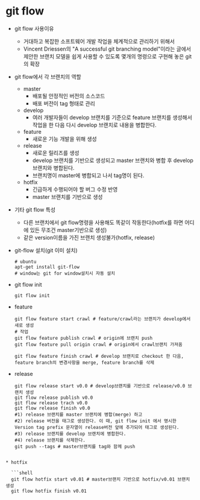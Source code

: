 # git flow

* git flow 사용이유

  * 거대하고 복잡한 소프트웨어 개발 작업을 체계적으로 관리하기 위해서
  *  Vincent Driessen의 "A successful git branching model"이라는 글에서 제안한 브랜치 모델을 쉽게 사용할 수 있도록 몇개의 명령으로 구현해 놓은 git의 확장
  
* git flow에서 각 브랜치의 역할

  * master
    * 배포될 안정적인 버전의 소스코드
    * 배포 버전이 tag 형태로 관리
  * develop
    * 여러 개발자들이 develop 브랜치를 기준으로 feature 브랜치를 생성해서 작업을 한 다음 다시 develop 브랜치로 내용을 병합한다.
  * feature
    * 새로운 기능 개발을 위해 생성
  * release
    * 새로운 릴리즈를 생성
    * develop 브랜치를 기반으로 생성되고 master 브랜치와 병합 후 develop 브랜치와 병합된다.
    * 브랜치명이 master에 병합되고 나서 tag명이 된다.
  * hotfix
    * 긴급하게 수행되어야 할 버그 수정 반영
    * master 브랜치를 기반으로 생성

* 기타 git flow 특성

  * 다른 브랜치에서 git flow명령을 사용해도 똑같이 작동한다(hotfix를 하면 어디에 있든 무조건 master기반으로 생성)
  * 같은 version이름을 가진 브랜치 생성불가(hotfix, release)

* git-flow 설치(git 이미 설치)

  ```shell
  # ubuntu
  apt-get install git-flow
  # window는 git for window설치시 자동 설치
  ```

* git flow init

  ```shell
  git flow init
  ```

* feature

  ```shell
  git flow feature start crawl # feature/crawl라는 브랜치가 develop에서 새로 생성
  # 작업
  git flow feature publish crawl # origin에 브랜치 push
  git flow feature pull origin crawl # origin에서 crawl브랜치 가져옴
  
  git flow feature finish crawl # develop 브랜치로 checkout 한 다음, feature branch의 변경사항을 merge, feature branch를 삭제
  ```

* release

  ```shell
  git flow release start v0.0 # develop브랜치를 기반으로 release/v0.0 브랜치 생성
  git flow release publish v0.0
  git flow release trach v0.0
  git flow release finish v0.0
  #1) release 브랜치를 master 브랜치에 병합(merge) 하고
  #2) release 버전을 태그로 생성한다. 이 때, git flow init 에서 명시한 Version tag prefix 문자열이 release버전 앞에 추가되어 태그로 생성된다. 
  #3) release 브랜치를 develop 브랜치에 병합한다.
  #4) release 브랜치를 삭제한다.
  git push --tags # master브랜치를 tag와 함께 push
```
  
* hotfix

  ```shell
  git flow hotfix start v0.01 # master브랜치 기반으로 hotfix/v0.01 브랜치 생성
  git flow hotfix finish v0.01
  ```

  

